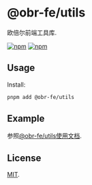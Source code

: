 # @obr-fe/utils

欧倍尔前端工具库.

[![npm](https://img.shields.io/npm/v/@obr-fe/utils)](https://www.npmjs.com/package/@obr-fe/utils) 
[![npm](https://img.shields.io/npm/dm/@obr-fe/utils)](https://www.npmjs.com/package/@obr-fe/utils) 


## Usage

Install:

```bash
pnpm add @obr-fe/utils
```

## Example

参照[@obr-fe/utils使用文档](https://dev-fe.oberyun.com/fe-docs/obr-utils/).

## License

[MIT](./LICENSE).
